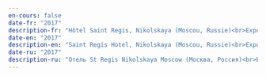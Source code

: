 ```yaml
---
en-cours: false
date-fr: "2017"
description-fr: "Hôtel Saint Regis, Nikolskaya (Moscou, Russie)<br>Exposition organisée par Boogie Gallery"
date-en: "2017"
description-en: "Saint Regis Hotel, Nikolskaya (Moscou, Russie)<br>Exposition organised by Boogie Gallery"
date-ru: "2017"
description-ru: "Отель St Regis Nikolskaya Moscow (Москва, Россия)<br>Выставка организована Boogie Gallery"
---
```

